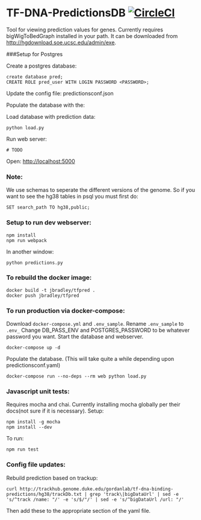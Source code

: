 # TF-DNA-PredictionsDB [![CircleCI](https://circleci.com/gh/Duke-GCB/TF-DNA-PredictionsDB.svg?style=svg)](https://circleci.com/gh/Duke-GCB/TF-DNA-PredictionsDB)
Tool for viewing prediction values for genes.
Currently requires bigWigToBedGraph installed in your path.
It can be downloaded from http://hgdownload.soe.ucsc.edu/admin/exe.

###Setup for Postgres

Create a postgres database:

```
create database pred;
CREATE ROLE pred_user WITH LOGIN PASSWORD <PASSWORD>;
```

Update the config file: predictionsconf.json

Populate the database with the:

Load database with prediction data:
```
python load.py 
```

Run web server:
```
# TODO
```
Open: <http://localhost:5000>

### Note:
We use schemas to seperate the different versions of the genome.
So if you want to see the hg38 tables in psql you must first do:
```
SET search_path TO hg38,public;
```


### Setup to run dev webserver:
```
npm install
npm run webpack
```
In another window:
```
python predictions.py
```


### To rebuild the docker image:
```
docker build -t jbradley/tfpred .
docker push jbradley/tfpred 
```

### To run production via docker-compose:
Download `docker-compose.yml` and `.env_sample`.
Rename `.env_sample` to `.env_`
Change DB_PASS_ENV and POSTGRES_PASSWORD to be whatever password you want.
Start the database and webserver.
```
docker-compose up -d
```
Populate the database. (This will take quite a while depending upon predictionsconf.yaml)
```
docker-compose run --no-deps --rm web python load.py 
```

### Javascript unit tests:
Requires mocha and chai.
Currently installing mocha globally per their docs(not sure if it is necessary).
Setup:
```
npm install -g mocha
npm install --dev
```

To run:
```
npm run test
```

### Config file updates:
Rebuild prediction based on trackup:
```
curl http://trackhub.genome.duke.edu/gordanlab/tf-dna-binding-predictions/hg38/trackDb.txt | grep 'track\|bigDataUrl' | sed -e 's/^track /name: "/' -e 's/$/"/' | sed -e 's/^bigDataUrl /url: "/'
```
Then add these to the appropriate section of the yaml file.
